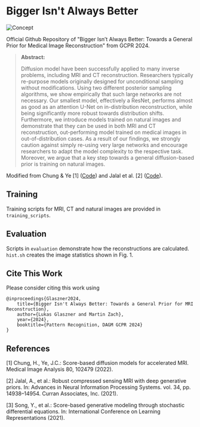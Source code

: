 # Bigger Isn't Always Better
![Concept](/concept/concept.jpg)

Official Github Repository of "Bigger Isn’t Always Better: Towards a General Prior for Medical Image Reconstruction" from GCPR 2024.
> **Abstract:**
>
> Diffusion model have been successfully applied to many inverse problems, including MRI and CT reconstruction. Researchers typically re-purpose models originally designed for unconditional sampling without modifications. Using two different posterior sampling algorithms, we show empirically that such large networks are not necessary. Our smallest model, effectively a ResNet, performs almost as good as an attention U-Net on in-distribution reconstruction, while being significantly more robust towards distribution shifts. Furthermore, we introduce models trained on natural images and demonstrate that they can be used in both MRI and CT reconstruction, out-performing model trained on medical images in out-of-distribution cases. As a result of our findings, we strongly caution against simply re-using very large networks and encourage researchers to adapt the model complexity to the respective task. Moreover, we argue that a key step towards a general diffusion-based prior is training on natural images.

Modified from Chung & Ye [1] ([Code](https://github.com/HJ-harry/score-MRI)) and Jalal et al. [2] ([Code](https://github.com/utcsilab/csgm-mri-langevin)).

## Training
Training scripts for MRI, CT and natural images are provided in ```training_scripts```.

## Evaluation
Scripts in ```evaluation``` demonstrate how the reconstructions are calculated. ```hist.sh``` creates the image statistics shown in Fig. 1.

## Cite This Work
Please consider citing this work using
```
@inproceedings{Glaszner2024,
	title={Bigger Isn't Always Better: Towards a General Prior for MRI Reconstruction}, 
	author={Lukas Glaszner and Martin Zach},
	year={2024},
	booktitle={Pattern Recognition, DAGM GCPR 2024}
}
```


## References
[1] Chung, H., Ye, J.C.: Score-based diffusion models for accelerated MRI. Medical Image Analysis 80, 102479 (2022).

[2] Jalal, A., et al.: Robust compressed sensing MRI with deep generative priors. In: Advances in Neural Information Processing Systems. vol. 34, pp. 14938–14954. Curran Associates, Inc. (2021).

[3] Song, Y., et al.: Score-based generative modeling through stochastic differential equations. In: International Conference on Learning Representations (2021).
